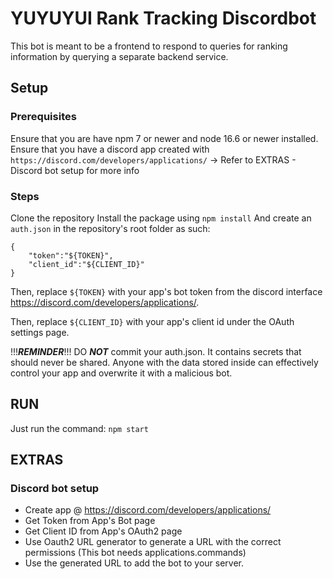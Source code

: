 # YUYUYUI Rank Tracking Discordbot
This bot is meant to be a frontend to respond to queries for ranking information by querying a separate backend service.

## Setup
### Prerequisites
Ensure that you are have npm 7 or newer and node 16.6 or newer installed.
Ensure that you have a discord app created with `https://discord.com/developers/applications/`
 -> Refer to EXTRAS - Discord bot setup for more info

### Steps
Clone the repository
Install the package using
`npm install`
And create an `auth.json` in the repository's root folder as such:
```
{
	"token":"${TOKEN}",
	"client_id":"${CLIENT_ID}"
}
```
Then, replace `${TOKEN}` with your app's bot token from the discord interface https://discord.com/developers/applications/.

Then, replace `${CLIENT_ID}` with your app's client id under the OAuth settings page.

!!!***REMINDER***!!!
DO ***NOT*** commit your auth.json. It contains secrets that should never be shared. Anyone with the data stored inside can effectively control your app and overwrite it with a malicious bot. 

## RUN
Just run the command:
`npm start`

## EXTRAS
### Discord bot setup
- Create app @ https://discord.com/developers/applications/
- Get Token from App's Bot page
- Get Client ID from App's OAuth2 page
- Use Oauth2 URL generator to generate a URL with the correct permissions (This bot needs applications.commands)
- Use the generated URL to add the bot to your server.
